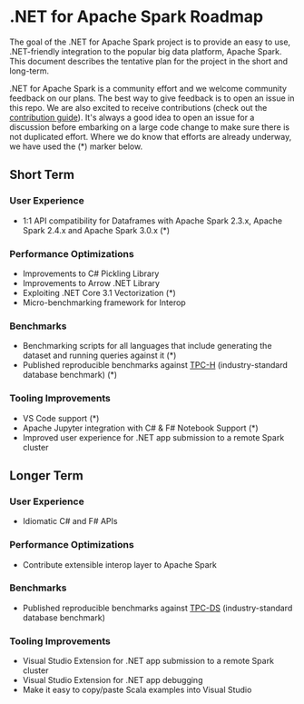 # .NET for Apache Spark Roadmap

The goal of the .NET for Apache Spark project is to provide an easy to use, .NET-friendly integration to the popular big data platform, Apache Spark. This document describes the tentative plan for the project in the short and long-term. 

.NET for Apache Spark is a community effort and we welcome community feedback on our plans. The best way to give feedback is to open an issue in this repo. We are also excited to receive contributions (check out the [contribution guide](docs/contributing.md)). It's always a good idea to open an issue for a discussion before embarking on a large code change to make sure there is not duplicated effort. Where we do know that efforts are already underway, we have used the (*) marker below.

## Short Term

### User Experience
* 1:1 API compatibility for Dataframes with Apache Spark 2.3.x, Apache Spark 2.4.x and Apache Spark 3.0.x (*)

### Performance Optimizations
* Improvements to C# Pickling Library
* Improvements to Arrow .NET Library
* Exploiting .NET Core 3.1 Vectorization (*)
* Micro-benchmarking framework for Interop

### Benchmarks
* Benchmarking scripts for all languages that include generating the dataset and running queries against it (*)
* Published reproducible benchmarks against [TPC-H](http://www.tpc.org/tpch/) (industry-standard database benchmark) (*)

### Tooling Improvements
* VS Code support (*)
* Apache Jupyter integration with C# & F# Notebook Support (*)
* Improved user experience for .NET app submission to a remote Spark cluster

## Longer Term

### User Experience
* Idiomatic C# and F# APIs

### Performance Optimizations
* Contribute extensible interop layer to Apache Spark

### Benchmarks
* Published reproducible benchmarks against [TPC-DS](http://www.tpc.org/tpcds/default.asp) (industry-standard database benchmark)

### Tooling Improvements
* Visual Studio Extension for .NET app submission to a remote Spark cluster
* Visual Studio Extension for .NET app debugging
* Make it easy to copy/paste Scala examples into Visual Studio
